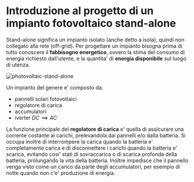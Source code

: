 # Introduzione al progetto di un impianto fotovoltaico stand-alone  

Stand-alone significa un impianto isolato (anche detto a isola), quindi non collegato alla rete (off-grid). Per progettare un impianto bisogna prima di tutto conoscere il **fabbisogno energetico**, ovvero la stima del consumo di energia richiesto dall'utente, e la quantita' di **energia disponibile** sul luogo di utenza.  

![photovoltaic-stand-alone](https://user-images.githubusercontent.com/7195133/219939328-dcd707ac-4b8a-485c-9394-84241581fb78.jpg)

Un impianto del genere e' composto da:   

* pannelli solari fotovoltaici
* regolatore di carica
* accumulatori
* iverter $DC \implies AC$

La funzione principale del **regolatore di carica** e' quella di assicurare una corrente costante ai carichi, prelevandola dai pannelli e/o dalla batteria. Si occupa inoltre di interrompere la carica quando la batteria e' completamente carica e di disconnettere i carichi quando la batteria e' scarica, evitando cosi' stati di sovraccarica o di scarica profonda della batteria, prolungando la vita della batteria. Inoltre impedisce che il pannello venga visto come un carico da parte degli accumulatori, per esempio di notte quando non c'e' produzione di energia.  